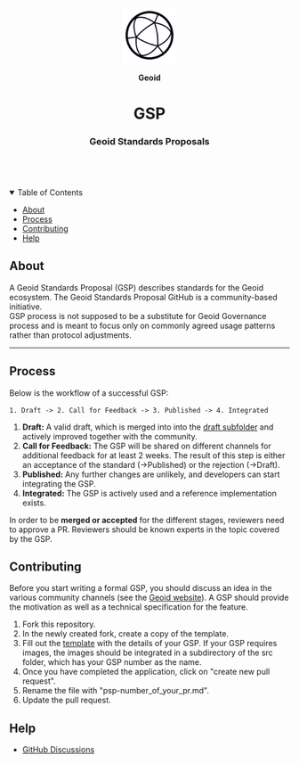 <header>
<p align="center">
    <img src=".github/images/geoid-logo_light.png" width="20%" height="20%" alt="Geoid Logo">
</p>
<p align='center' style='border-bottom: none;'><b>Geoid</b></p>
<h1 align='center' style='border-bottom: none;'> GSP</h1>
<h3 align='center'>Geoid Standards Proposals</h3>
</header>


<br/>
<details open="open">
<summary>Table of Contents</summary>

- [About](#about)
- [Process](#process)
- [Contributing](#contributing)
- [Help](#help)

</details>


## About

A Geoid Standards Proposal (GSP) describes standards for the Geoid ecosystem. The Geoid Standards Proposal GitHub is a community-based initiative.  
GSP process is not supposed to be a substitute for Geoid Governance process and is meant to focus only on commonly agreed usage patterns rather than protocol adjustments.  

<!-- > __Disclaimer__: The Geoid network is relatively young and many ecosystem
projects are just getting started. While the interoperability aspect of
Geoid, parachains and community tools are still being actively developed,
participants of the ecosystem can create proposals for certain mechanisms for
the wider community to use. As of now, we loosely accept proposals that we might
not actively endorse, do not expect to be implemented or might fall outside the
scope of the GSP. We think many standards will be adopted organically (with some
coordination) and change with time. We expect that a more firm process for
standardization will evolve as adoption takes place. Certain proposals might be
modified, replaced or deprecated. -->

---



## Process  

Below is the workflow of a successful GSP:
```
1. Draft -> 2. Call for Feedback -> 3. Published -> 4. Integrated
```
1. **Draft:** A valid draft, which is merged into into the [draft
   subfolder](./GSPs/drafts) and actively improved together with the community.
2. **Call for Feedback:** The GSP will be shared on different channels for
   additional feedback for at least 2 weeks. The result of this step is either
   an acceptance of the standard (->Published) or the rejection (->Draft).
3. **Published:** Any further changes are unlikely, and developers can start
   integrating the GSP.
4. **Integrated:** The GSP is actively used and a reference implementation
   exists.

In order to be **merged or accepted** for the different stages, reviewers need to approve a PR. Reviewers should be known experts in the topic covered by the GSP. 


## Contributing

Before you start writing a formal GSP, you should discuss an idea in the various community channels (see the [Geoid  website](https://geoid.org/)). A GSP should provide the motivation as well as a technical specification for the feature. 

1. Fork this repository.
2. In the newly created fork, create a copy of the template.
3. Fill out the [template](./src/gsp-template.md) with the details of your GSP. If your GSP requires images, the images should be integrated in a subdirectory of the src folder, which has your GSP number as the name.
4. Once you have completed the application, click on "create new pull request".
5. Rename the file with "psp-number_of_your_pr.md".
6. Update the pull request. 


## Help

* [GitHub Discussions](https://github.com/geoid-org/geoid-standard-proposals/discussions)
